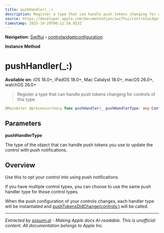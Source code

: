 ```yaml
---
title: pushHandler(_:)
description: Register a type that can handle push tokens changing for controls of this type.
source: https://developer.apple.com/documentation/swiftui/controlwidgetconfiguration/pushhandler(_:)
timestamp: 2025-10-29T00:12:58.923Z
---
```


**Navigation:** [Swiftui](/documentation/swiftui) › [controlwidgetconfiguration](/documentation/swiftui/controlwidgetconfiguration)

**Instance Method**

# pushHandler(_:)

**Available on:** iOS 18.0+, iPadOS 18.0+, Mac Catalyst 18.0+, macOS 26.0+, watchOS 26.0+

> Register a type that can handle push tokens changing for controls of this type.

```swift
@MainActor @preconcurrency func pushHandler(_ pushHandlerType: any ControlPushHandler.Type) -> some ControlWidgetConfiguration
```

## Parameters

**pushHandlerType**

The type of the object that can handle push tokens you use to update the control with push notifications.



## Overview

Use this to opt your control into using push notifications.

If you have multiple control types, you can choose to use the same push handler type for those control types.

When the push configuration of your controls changes, each handler type will be instantiated and [pushTokensDidChange(controls:)](/documentation/WidgetKit/ControlPushHandler/pushTokensDidChange(controls:)) will be called.

---

*Extracted by [sosumi.ai](https://sosumi.ai) - Making Apple docs AI-readable.*
*This is unofficial content. All documentation belongs to Apple Inc.*

